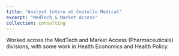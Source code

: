 ```yaml
---
title: "Analyst Intern at Costello Medical"
excerpt: "MedTech & Market Access"
collection: consulting
---
```


Worked across the MedTech and Market Access (Pharmaceuticals) divisions, with some work in Health Economics and Health Policy.
